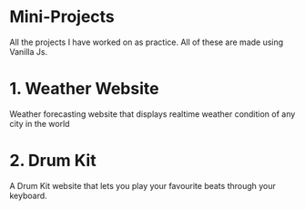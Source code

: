 # Mini-Projects
All the projects I have worked on as practice. All of these are made using Vanilla Js.

# 1. Weather Website
Weather forecasting website that displays realtime weather condition of any city in the world

# 2. Drum Kit 
A Drum Kit website that lets you play your favourite beats through your keyboard.

